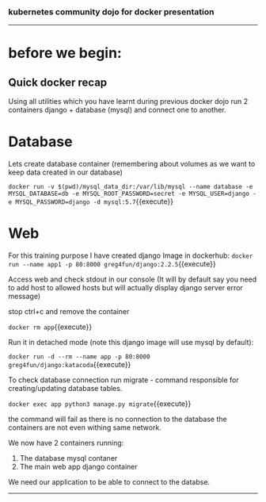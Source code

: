 ### kubernetes community dojo for docker presentation
---  
# before we begin:

## Quick docker recap

Using all utilities which you have learnt during previous docker dojo run 2 containers django + database (mysql) and
connect one to another.

# Database
Lets create database container (remembering about volumes as we want to keep data created in our database)

`docker run -v $(pwd)/mysql_data_dir:/var/lib/mysql --name database -e MYSQL_DATABASE=db -e MYSQL_ROOT_PASSWORD=secret -e MYSQL_USER=django -e MYSQL_PASSWORD=django -d mysql:5.7`{{execute}}

# Web
For this training purpose I have created django Image in dockerhub:
`docker run --name app1 -p 80:8000 greg4fun/django:2.2.5`{{execute}}

Access web and check stdout in our console (It will by default say you need to add host to allowed hosts but will actually display django server error message)

stop ctrl+c and remove the container

`docker rm app`{{execute}}

Run it in detached mode (note this django image will use mysql by default):

`docker run -d --rm --name app -p 80:8000 greg4fun/django:katacoda`{{execute}}
 

To check database connection run migrate - command responsible for creating/updating database tables.

`docker exec app python3 manage.py migrate`{{execute}}

the command will fail as there is no connection to the database the containers are not even withing same network.

We now have 2 containers running:
1. The database mysql contaner 
2. The main web app django container


We need our application to be able to connect to the databse.

---
